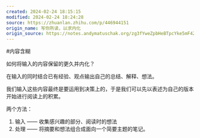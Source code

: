 ```yaml
---
created: 2024-02-24 18:15:15
modified: 2024-02-24 18:24:28
source: https://zhuanlan.zhihu.com/p/446944151
origin_name: 写你所读，以求内化
origin_source: https://notes.andymatuschak.org/zg3fYweZpbHeBTpcYke5mF4ZfrJutYcQEtFo
---
```

#内容含糊 

如何将输入的内容保留的更久并内化？

在输入的同时结合已有经验、观点输出自己的总结、解释、想法。

我们输入这些内容最终是要运用到决策上的，于是我们可以先以表述为自己的版本开始进行阅读上的积累。

两个方法：

1. 输入 —— 收集感兴趣的部分、阅读时的想法
2. 处理 —— 将摘要和想法组合成面向一个简要主题的笔记。



